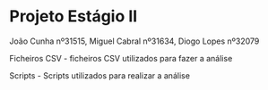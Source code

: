 # Projeto Estágio II

João Cunha nº31515, Miguel Cabral nº31634, Diogo Lopes nº32079

Ficheiros CSV - ficheiros CSV utilizados para fazer a análise

Scripts - Scripts utilizados para realizar a análise 

